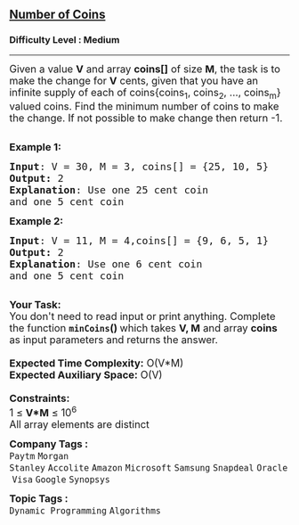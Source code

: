 <h2><a href="https://www.geeksforgeeks.org/problems/number-of-coins1824/1">Number of Coins</a></h2><h3>Difficulty Level : Medium</h3><hr><div class="problems_problem_content__Xm_eO"><p><span style="font-size:18px">Given a value <strong>V</strong> and array <strong>coins[]</strong> of size <strong>M</strong>, the task is to make the change for <strong>V</strong> cents, given that you have an infinite supply of each of coins{coins<sub>1</sub>, coins<sub>2</sub>, ..., coins<sub>m</sub>} valued coins. Find the minimum number of coins to make the change. If not possible to make change then return -1.</span></p>

<p><br>
<span style="font-size:18px"><strong>Example 1:</strong></span></p>

<pre><span style="font-size:18px"><strong>Input</strong>: V = 30, M = 3, coins[] = {25, 10, 5}
<strong>Output:</strong> 2</span>
<span style="font-size:18px"><strong>Explanation</strong>: Use one 25 cent coin
and one 5 cent coin</span></pre>

<div><span style="font-size:18px"><strong>Example 2:</strong></span></div>

<pre><span style="font-size:18px"><strong>Input</strong>: V = 11, M = 4,coins[] = {9, 6, 5, 1} 
<strong>Output:</strong> 2</span> 
<span style="font-size:18px"><strong>Explanation</strong>: Use one 6 cent coin
and one 5 cent coin</span></pre>

<div><br>
<span style="font-size:18px"><strong>Your Task:&nbsp;&nbsp;</strong><br>
You don't need to read input or print anything. Complete the function <strong><code>minCoins</code>()&nbsp;</strong>which takes <strong>V, M</strong> and array <strong>coins </strong>as input parameters and returns the answer.<br>
<br>
<strong>Expected Time Complexity:</strong> O(V*M)<br>
<strong>Expected Auxiliary Space:</strong> O(V)<br>
<br>
<strong>Constraints:</strong><br>
1 ≤ <strong>V*M</strong> ≤ 10<sup>6</sup><br>
All array elements are distinct</span></div>
</div><p><span style=font-size:18px><strong>Company Tags : </strong><br><code>Paytm</code>&nbsp;<code>Morgan Stanley</code>&nbsp;<code>Accolite</code>&nbsp;<code>Amazon</code>&nbsp;<code>Microsoft</code>&nbsp;<code>Samsung</code>&nbsp;<code>Snapdeal</code>&nbsp;<code>Oracle</code>&nbsp;<code>Visa</code>&nbsp;<code>Google</code>&nbsp;<code>Synopsys</code>&nbsp;<br><p><span style=font-size:18px><strong>Topic Tags : </strong><br><code>Dynamic Programming</code>&nbsp;<code>Algorithms</code>&nbsp;